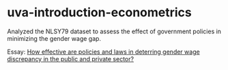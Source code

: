 # uva-introduction-econometrics

Analyzed the NLSY79 dataset to assess the effect of government policies in minimizing the gender wage gap.

Essay: [How effective are policies and laws in deterring gender wage discrepancy in the public and private sector?](https://drive.google.com/file/d/1dzdss7xzbLcKKo8hC9Ye6dypwOT0GDZW/view?usp=sharing)
